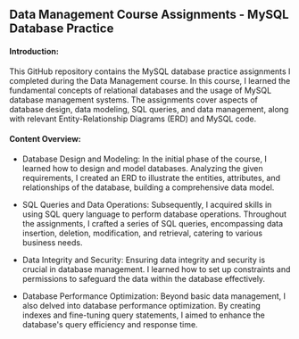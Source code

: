 ## Data Management Course Assignments - MySQL Database Practice
#### Introduction:
This GitHub repository contains the MySQL database practice assignments I completed during the Data Management course. In this course, I learned the fundamental concepts of relational databases and the usage of MySQL database management systems. The assignments cover aspects of database design, data modeling, SQL queries, and data management, along with relevant Entity-Relationship Diagrams (ERD) and MySQL code.
#### Content Overview:
* Database Design and Modeling: 
In the initial phase of the course, I learned how to design and model databases. Analyzing the given requirements, I created an ERD to illustrate the entities, attributes, and relationships of the database, building a comprehensive data model.

* SQL Queries and Data Operations: 
Subsequently, I acquired skills in using SQL query language to perform database operations. Throughout the assignments, I crafted a series of SQL queries, encompassing data insertion, deletion, modification, and retrieval, catering to various business needs.

* Data Integrity and Security: 
Ensuring data integrity and security is crucial in database management. I learned how to set up constraints and permissions to safeguard the data within the database effectively.

* Database Performance Optimization: 
Beyond basic data management, I also delved into database performance optimization. By creating indexes and fine-tuning query statements, I aimed to enhance the database's query efficiency and response time.
